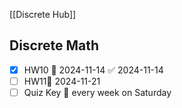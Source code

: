 [[Discrete Hub]]

## **Discrete Math**

- [x] HW10 📅 2024-11-14 ✅ 2024-11-14
- [ ] HW11📅 2024-11-21 
- [ ] Quiz Key 🔁 every week on Saturday